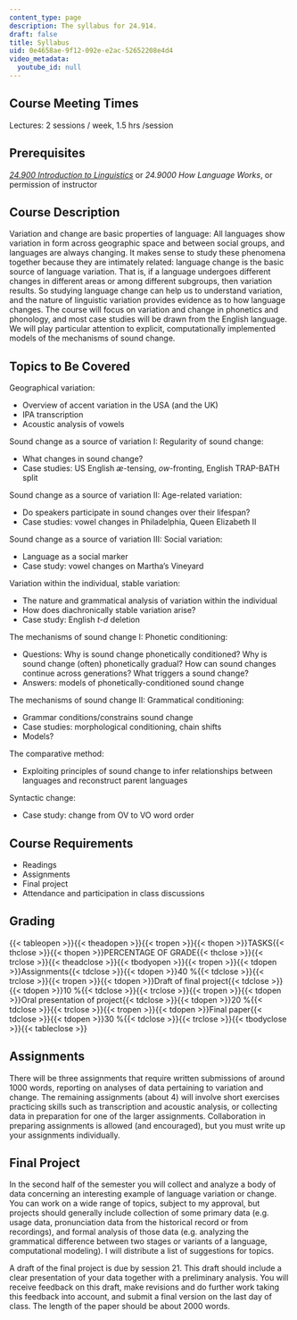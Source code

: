 ```yaml
---
content_type: page
description: The syllabus for 24.914.
draft: false
title: Syllabus
uid: 0e4658ae-9f12-092e-e2ac-52652208e4d4
video_metadata:
  youtube_id: null
---
```

## Course Meeting Times

Lectures: 2 sessions / week, 1.5 hrs /session

## Prerequisites

[_24.900 Introduction to Linguistics_](/courses/24-900-introduction-to-linguistics-fall-2012) or _24.9000 How Language Works_, or permission of instructor

## Course Description

Variation and change are basic properties of language: All languages show variation in form across geographic space and between social groups, and languages are always changing. It makes sense to study these phenomena together because they are intimately related: language change is the basic source of language variation. That is, if a language undergoes different changes in different areas or among different subgroups, then variation results. So studying language change can help us to understand variation, and the nature of linguistic variation provides evidence as to how language changes. The course will focus on variation and change in phonetics and phonology, and most case studies will be drawn from the English language. We will play particular attention to explicit, computationally implemented models of the mechanisms of sound change.

## Topics to Be Covered

Geographical variation:

- Overview of accent variation in the USA (and the UK)
- IPA transcription
- Acoustic analysis of vowels

Sound change as a source of variation I: Regularity of sound change:

- What changes in sound change?
- Case studies: US English _æ_\-tensing, _ow_\-fronting, English TRAP-BATH split

Sound change as a source of variation II: Age-related variation:

- Do speakers participate in sound changes over their lifespan?
- Case studies: vowel changes in Philadelphia, Queen Elizabeth II

Sound change as a source of variation III: Social variation:

- Language as a social marker
- Case study: vowel changes on Martha’s Vineyard

Variation within the individual, stable variation:

- The nature and grammatical analysis of variation within the individual
- How does diachronically stable variation arise?
- Case study: English _t-d_ deletion

The mechanisms of sound change I: Phonetic conditioning:

- Questions: Why is sound change phonetically conditioned? Why is sound change (often) phonetically gradual? How can sound changes continue across generations? What triggers a sound change?
- Answers: models of phonetically-conditioned sound change

The mechanisms of sound change II: Grammatical conditioning:

- Grammar conditions/constrains sound change
- Case studies: morphological conditioning, chain shifts
- Models?

The comparative method:

- Exploiting principles of sound change to infer relationships between languages and reconstruct parent languages

Syntactic change:

- Case study: change from OV to VO word order

## Course Requirements

- Readings
- Assignments
- Final project
- Attendance and participation in class discussions

## Grading

{{< tableopen >}}{{< theadopen >}}{{< tropen >}}{{< thopen >}}TASKS{{< thclose >}}{{< thopen >}}PERCENTAGE OF GRADE{{< thclose >}}{{< trclose >}}{{< theadclose >}}{{< tbodyopen >}}{{< tropen >}}{{< tdopen >}}Assignments{{< tdclose >}}{{< tdopen >}}40 %{{< tdclose >}}{{< trclose >}}{{< tropen >}}{{< tdopen >}}Draft of final project{{< tdclose >}}{{< tdopen >}}10 %{{< tdclose >}}{{< trclose >}}{{< tropen >}}{{< tdopen >}}Oral presentation of project{{< tdclose >}}{{< tdopen >}}20 %{{< tdclose >}}{{< trclose >}}{{< tropen >}}{{< tdopen >}}Final paper{{< tdclose >}}{{< tdopen >}}30 %{{< tdclose >}}{{< trclose >}}{{< tbodyclose >}}{{< tableclose >}}

## Assignments

There will be three assignments that require written submissions of around 1000 words, reporting on analyses of data pertaining to variation and change. The remaining assignments (about 4) will involve short exercises practicing skills such as transcription and acoustic analysis, or collecting data in preparation for one of the larger assignments. Collaboration in preparing assignments is allowed (and encouraged), but you must write up your assignments individually.

## Final Project

In the second half of the semester you will collect and analyze a body of data concerning an interesting example of language variation or change. You can work on a wide range of topics, subject to my approval, but projects should generally include collection of some primary data (e.g. usage data, pronunciation data from the historical record or from recordings), and formal analysis of those data (e.g. analyzing the grammatical difference between two stages or variants of a language, computational modeling). I will distribute a list of suggestions for topics.

A draft of the final project is due by session 21. This draft should include a clear presentation of your data together with a preliminary analysis. You will receive feedback on this draft, make revisions and do further work taking this feedback into account, and submit a final version on the last day of class. The length of the paper should be about 2000 words.